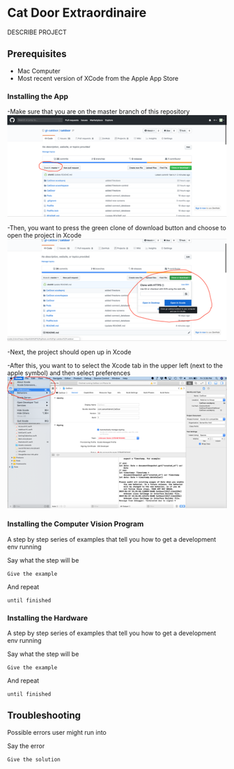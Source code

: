 # Cat Door Extraordinaire

DESCRIBE PROJECT

## Prerequisites

- Mac Computer
- Most recent version of XCode from the Apple App Store

### Installing the App

-Make sure that you are on the master branch of this repository
![Where to find branches](AppInstallationImages/masterBranchImage.png)

-Then, you want to press the green clone of download button and choose to open the project in Xcode
![Cloning the project into Xcode](AppInstallationImages/cloneToXcode.png)

-Next, the project should open up in Xcode

-After this, you want to to select the Xcode tab in the upper left (next to the apple symbol) and then select preferences
![Navigate to Xcode Preferences](AppInstallationImages/XcodePreferences.png)

### Installing the Computer Vision Program

A step by step series of examples that tell you how to get a development env running

Say what the step will be

```
Give the example
```

And repeat

```
until finished
```

### Installing the Hardware

A step by step series of examples that tell you how to get a development env running

Say what the step will be

```
Give the example
```

And repeat

```
until finished
```

## Troubleshooting

Possible errors user might run into

Say the error

```
Give the solution
```
